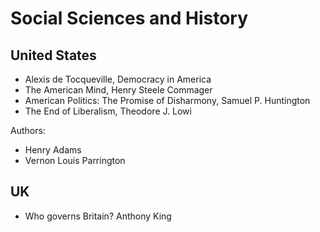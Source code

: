 # Social Sciences and History

## United States

- Alexis de Tocqueville, Democracy in America
- The American Mind, Henry Steele Commager
- American Politics: The Promise of Disharmony, Samuel P. Huntington
- The End of Liberalism, Theodore J. Lowi

Authors: 

- Henry Adams
- Vernon Louis Parrington


## UK 

- Who governs Britain? Anthony King
